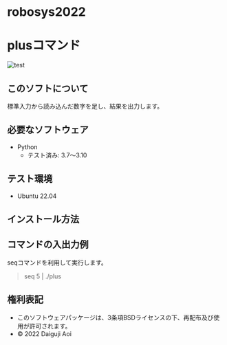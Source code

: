 # robosys2022


# plusコマンド
![test](https://github.com/aoi-daiguji/robosys2022/actions/workflows/test.yml/badge.svg)


## このソフトについて
標準入力から読み込んだ数字を足し、結果を出力します。


## 必要なソフトウェア
* Python
  * テスト済み: 3.7〜3.10

## テスト環境
* Ubuntu 22.04


## インストール方法



## コマンドの入出力例
seqコマンドを利用して実行します。

> seq 5 | ./plus


## 権利表記
* このソフトウェアパッケージは、3条項BSDライセンスの下、再配布及び使用が許可されます。
* © 2022 Daiguji Aoi
